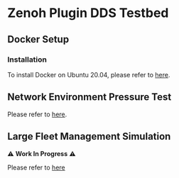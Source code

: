 # Zenoh Plugin DDS Testbed

## Docker Setup

### Installation

To install Docker on Ubuntu 20.04, please refer to [here](doc/install-docker-on-ubuntu-2004.md).


## Network Environment Pressure Test

Please refer to [here](doc/pressure-test.md).


## Large Fleet Management Simulation

:warning: **Work In Progress** :warning:

Please refer to [here](doc/large-fleet-management-simulation.md)
